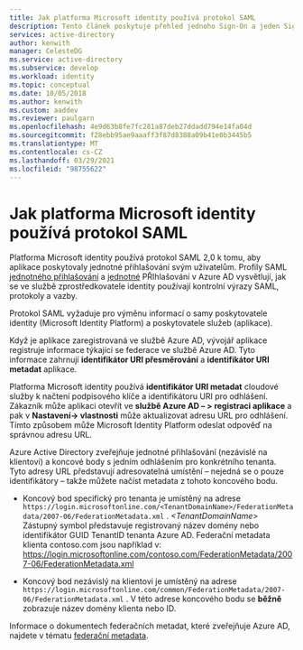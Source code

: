 ```yaml
---
title: Jak platforma Microsoft identity používá protokol SAML
description: Tento článek poskytuje přehled jednoho Sign-On a jeden Sign-Out profilů SAML v Azure Active Directory.
services: active-directory
author: kenwith
manager: CelesteDG
ms.service: active-directory
ms.subservice: develop
ms.workload: identity
ms.topic: conceptual
ms.date: 10/05/2018
ms.author: kenwith
ms.custom: aaddev
ms.reviewer: paulgarn
ms.openlocfilehash: 4e9d63b8fe7fc281a87deb27ddadd794e14fa04d
ms.sourcegitcommit: f28ebb95ae9aaaff3f87d8388a09b41e0b3445b5
ms.translationtype: MT
ms.contentlocale: cs-CZ
ms.lasthandoff: 03/29/2021
ms.locfileid: "98755622"
---
```

# <a name="how-the-microsoft-identity-platform-uses-the-saml-protocol"></a>Jak platforma Microsoft identity používá protokol SAML

Platforma Microsoft identity používá protokol SAML 2,0 k tomu, aby aplikace poskytovaly jednotné přihlašování svým uživatelům. Profily SAML [jednotného přihlašování](single-sign-on-saml-protocol.md) a [jednotné](single-sign-out-saml-protocol.md) PŘIhlašování v Azure AD vysvětlují, jak se ve službě zprostředkovatele identity používají kontrolní výrazy SAML, protokoly a vazby.

Protokol SAML vyžaduje pro výměnu informací o samy poskytovatele identity (Microsoft Identity Platform) a poskytovatele služeb (aplikace).

Když je aplikace zaregistrovaná ve službě Azure AD, vývojář aplikace registruje informace týkající se federace ve službě Azure AD. Tyto informace zahrnují **identifikátor URI přesměrování** a **identifikátor URI metadat** aplikace.

Platforma Microsoft identity používá **identifikátor URI metadat** cloudové služby k načtení podpisového klíče a identifikátoru URI pro odhlášení. Zákazník může aplikaci otevřít ve **službě Azure AD – > registraci aplikace** a pak v **Nastavení-> vlastnosti** může aktualizovat adresu URL pro odhlášení. Tímto způsobem může Microsoft Identity Platform odeslat odpověď na správnou adresu URL. 

Azure Active Directory zveřejňuje jednotné přihlašování (nezávislé na klientovi) a koncové body s jedním odhlášením pro konkrétního tenanta. Tyto adresy URL představují adresovatelná umístění – nejedná se o pouze identifikátory – takže můžete načíst metadata z tohoto koncového bodu.

* Koncový bod specifický pro tenanta je umístěný na adrese `https://login.microsoftonline.com/<TenantDomainName>/FederationMetadata/2007-06/FederationMetadata.xml` . *\<TenantDomainName>* Zástupný symbol představuje registrovaný název domény nebo identifikátor GUID TenantID tenanta Azure AD. Federační metadata klienta contoso.com jsou například v: https://login.microsoftonline.com/contoso.com/FederationMetadata/2007-06/FederationMetadata.xml

* Koncový bod nezávislý na klientovi je umístěný na adrese `https://login.microsoftonline.com/common/FederationMetadata/2007-06/FederationMetadata.xml` . V této adrese koncového bodu se **běžně** zobrazuje název domény klienta nebo ID.

Informace o dokumentech federačních metadat, které zveřejňuje Azure AD, najdete v tématu [federační metadata](../azuread-dev/azure-ad-federation-metadata.md).
